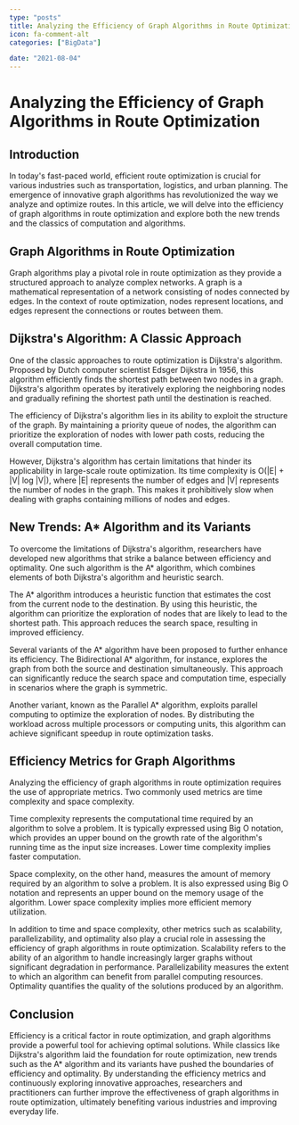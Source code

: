 ```yaml
---
type: "posts"
title: Analyzing the Efficiency of Graph Algorithms in Route Optimization
icon: fa-comment-alt
categories: ["BigData"]

date: "2021-08-04"
---
```




# Analyzing the Efficiency of Graph Algorithms in Route Optimization

## Introduction

In today's fast-paced world, efficient route optimization is crucial for various industries such as transportation, logistics, and urban planning. The emergence of innovative graph algorithms has revolutionized the way we analyze and optimize routes. In this article, we will delve into the efficiency of graph algorithms in route optimization and explore both the new trends and the classics of computation and algorithms.

## Graph Algorithms in Route Optimization

Graph algorithms play a pivotal role in route optimization as they provide a structured approach to analyze complex networks. A graph is a mathematical representation of a network consisting of nodes connected by edges. In the context of route optimization, nodes represent locations, and edges represent the connections or routes between them.

## Dijkstra's Algorithm: A Classic Approach

One of the classic approaches to route optimization is Dijkstra's algorithm. Proposed by Dutch computer scientist Edsger Dijkstra in 1956, this algorithm efficiently finds the shortest path between two nodes in a graph. Dijkstra's algorithm operates by iteratively exploring the neighboring nodes and gradually refining the shortest path until the destination is reached.

The efficiency of Dijkstra's algorithm lies in its ability to exploit the structure of the graph. By maintaining a priority queue of nodes, the algorithm can prioritize the exploration of nodes with lower path costs, reducing the overall computation time.

However, Dijkstra's algorithm has certain limitations that hinder its applicability in large-scale route optimization. Its time complexity is O(|E| + |V| log |V|), where |E| represents the number of edges and |V| represents the number of nodes in the graph. This makes it prohibitively slow when dealing with graphs containing millions of nodes and edges.

## New Trends: A* Algorithm and its Variants

To overcome the limitations of Dijkstra's algorithm, researchers have developed new algorithms that strike a balance between efficiency and optimality. One such algorithm is the A* algorithm, which combines elements of both Dijkstra's algorithm and heuristic search.

The A* algorithm introduces a heuristic function that estimates the cost from the current node to the destination. By using this heuristic, the algorithm can prioritize the exploration of nodes that are likely to lead to the shortest path. This approach reduces the search space, resulting in improved efficiency.

Several variants of the A* algorithm have been proposed to further enhance its efficiency. The Bidirectional A* algorithm, for instance, explores the graph from both the source and destination simultaneously. This approach can significantly reduce the search space and computation time, especially in scenarios where the graph is symmetric.

Another variant, known as the Parallel A* algorithm, exploits parallel computing to optimize the exploration of nodes. By distributing the workload across multiple processors or computing units, this algorithm can achieve significant speedup in route optimization tasks.

## Efficiency Metrics for Graph Algorithms

Analyzing the efficiency of graph algorithms in route optimization requires the use of appropriate metrics. Two commonly used metrics are time complexity and space complexity.

Time complexity represents the computational time required by an algorithm to solve a problem. It is typically expressed using Big O notation, which provides an upper bound on the growth rate of the algorithm's running time as the input size increases. Lower time complexity implies faster computation.

Space complexity, on the other hand, measures the amount of memory required by an algorithm to solve a problem. It is also expressed using Big O notation and represents an upper bound on the memory usage of the algorithm. Lower space complexity implies more efficient memory utilization.

In addition to time and space complexity, other metrics such as scalability, parallelizability, and optimality also play a crucial role in assessing the efficiency of graph algorithms in route optimization. Scalability refers to the ability of an algorithm to handle increasingly larger graphs without significant degradation in performance. Parallelizability measures the extent to which an algorithm can benefit from parallel computing resources. Optimality quantifies the quality of the solutions produced by an algorithm.

## Conclusion

Efficiency is a critical factor in route optimization, and graph algorithms provide a powerful tool for achieving optimal solutions. While classics like Dijkstra's algorithm laid the foundation for route optimization, new trends such as the A* algorithm and its variants have pushed the boundaries of efficiency and optimality. By understanding the efficiency metrics and continuously exploring innovative approaches, researchers and practitioners can further improve the effectiveness of graph algorithms in route optimization, ultimately benefiting various industries and improving everyday life.